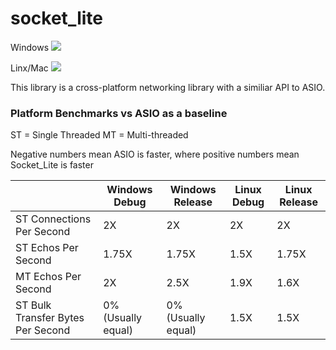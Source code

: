 # socket_lite

<p>Windows <img src="https://ci.appveyor.com/api/projects/status/gupob5nj63onam9l?svg=true"/><p>
<p>Linx/Mac <img src="https://travis-ci.org/smasherprog/socket_lite.svg?branch=master"/><p>

<p>This library is a cross-platform networking library with a similiar API to ASIO.</p>

<h3>Platform Benchmarks vs ASIO as a baseline</h3>
<p>ST = Single Threaded  MT = Multi-threaded</p>
<p>Negative numbers mean ASIO is faster, where positive numbers mean Socket_Lite is faster</p>
<table>
 <thead>
   <tr>
     <th></th>
     <th>Windows Debug</th> 
     <th>Windows Release</th> 
     <th>Linux Debug</th>
     <th>Linux Release</th>
   </tr>
  </thead>
  <tbody>
     <tr>
     <td>ST Connections Per Second</td>
      <td>2X</td>
     <td>2X</td>
     <td>2X</td>
     <td>2X</td>
    </tr>
  <tr>
     <td>ST Echos Per Second</td>
     <td>1.75X</td> 
    <td>1.75X</td> 
   <td>1.5X</td>   
   <td>1.75X</td> 
    </tr>
   <tr>
     <td>MT Echos Per Second</td>
     <td>2X</td>
     <td>2.5X</td>
     <td>1.9X</td> 
     <td>1.6X</td> 
    </tr>
      <tr>
     <td>ST Bulk Transfer Bytes Per Second</td>
     <td>0% (Usually equal)</td>
     <td>0% (Usually equal)</td>
     <td>1.5X</td>    
      <td>1.5X</td>    
    </tr>
</tbody>
</table>
